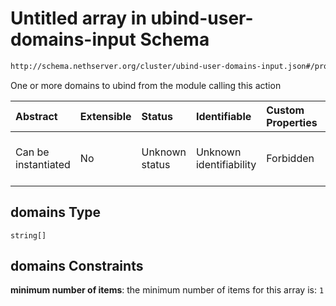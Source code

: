 # Untitled array in ubind-user-domains-input Schema

```txt
http://schema.nethserver.org/cluster/ubind-user-domains-input.json#/properties/domains
```

One or more domains to ubind from the module calling this action

| Abstract            | Extensible | Status         | Identifiable            | Custom Properties | Additional Properties | Access Restrictions | Defined In                                                                                      |
| :------------------ | :--------- | :------------- | :---------------------- | :---------------- | :-------------------- | :------------------ | :---------------------------------------------------------------------------------------------- |
| Can be instantiated | No         | Unknown status | Unknown identifiability | Forbidden         | Allowed               | none                | [ubind-user-domains-input.json\*](cluster/ubind-user-domains-input.json "open original schema") |

## domains Type

`string[]`

## domains Constraints

**minimum number of items**: the minimum number of items for this array is: `1`
